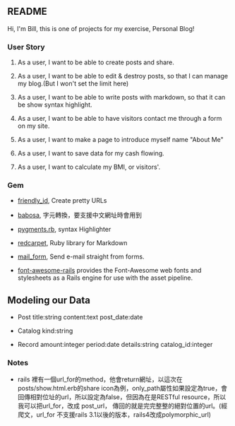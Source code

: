 ## README
Hi, I'm Bill, this is one of projects for my exercise, Personal Blog!


### User Story

1. As a user, I want to be able to create posts and share.

2. As a user, I want to be able to edit & destroy posts, so that I can  manage my blog.(But I won't set the limit here)

3. As a user, I want to be able to write posts with markdown, so that it can be show syntax highlight.

4. As a user, I want to be able to have visitors contact me through a form on my site.

5. As a user, I want to make a page to introduce myself name "About Me"
6. As a user, I want to save data for my cash flowing.

7. As a user, I want to calculate my BMI, or visitors'.


### Gem

- [friendly_id](https://github.com/norman/friendly_id), Create pretty URLs

- [babosa](https://github.com/norman/), 字元轉換，要支援中文網址時會用到

- [pygments.rb](https://github.com/tmm1/pygments.rb), syntax Highlighter

- [redcarpet](https://github.com/vmg/redcarpet), Ruby library for Markdown 

- [mail_form](https://github.com/plataformatec/mail_form), Send e-mail straight from forms.

- [font-awesome-rails](https://github.com/bokmann/font-awesome-rails)  provides the Font-Awesome web fonts and stylesheets as a Rails engine for use with the asset pipeline.


## Modeling our Data

 - Post  title:string content:text post_date:date

 - Catalog kind:string

 - Record amount:integer period:date details:string catalog_id:integer


### Notes

- rails 裡有一個url_for的method，他會return網址，以這次在posts/show.html.erb的share icon為例，only_path屬性如果設定為true，會回傳相對位址的url，所以設定為false，但因為在是RESTful resource，所以我可以把url_for，改成 post_url， 傳回的就是完完整整的絕對位置的url。(經爬文，url_for 不支援rails 3.1以後的版本，rails4改成polymorphic_url)


